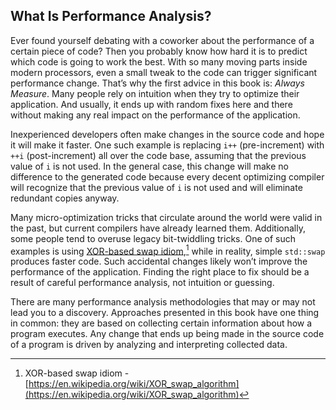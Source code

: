 ## What Is Performance Analysis?

Ever found yourself debating with a coworker about the performance of a certain piece of code? Then you probably know how hard it is to predict which code is going to work the best. With so many moving parts inside modern processors, even a small tweak to the code can trigger significant performance change. That’s why the first advice in this book is: *Always Measure*. Many people rely on intuition when they try to optimize their application. And usually, it ends up with random fixes here and there without making any real impact on the performance of the application.

Inexperienced developers often make changes in the source code and hope it will make it faster. One such example is replacing `i++` (pre-increment) with `++i` (post-increment) all over the code base, assuming that the previous value of `i` is not used. In the general case, this change will make no difference to the generated code because every decent optimizing compiler will recognize that the previous value of `i` is not used and will eliminate redundant copies anyway. 

Many micro-optimization tricks that circulate around the world were valid in the past, but current compilers have already learned them. Additionally, some people tend to overuse legacy bit-twiddling tricks. One of such examples is using [XOR-based swap idiom](https://en.wikipedia.org/wiki/XOR_swap_algorithm),[^2] while in reality, simple `std::swap` produces faster code. Such accidental changes likely won’t improve the performance of the application. Finding the right place to fix should be a result of careful performance analysis, not intuition or guessing.

There are many performance analysis methodologies that may or may not lead you to a discovery. Approaches presented in this book have one thing in common: they are based on collecting certain information about how a program executes. Any change that ends up being made in the source code of a program is driven by analyzing and interpreting collected data.

[^2]: XOR-based swap idiom - [https://en.wikipedia.org/wiki/XOR_swap_algorithm](https://en.wikipedia.org/wiki/XOR_swap_algorithm)
